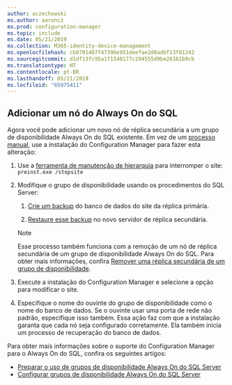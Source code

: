 ```yaml
---
author: aczechowski
ms.author: aaroncz
ms.prod: configuration-manager
ms.topic: include
ms.date: 05/21/2019
ms.collection: M365-identity-device-management
ms.openlocfilehash: cb0701407f47396e951deefae2d8adbf13f81242
ms.sourcegitcommit: d1df13fc95a1f1540177c294555d9be26161b9cb
ms.translationtype: HT
ms.contentlocale: pt-BR
ms.lasthandoff: 05/21/2019
ms.locfileid: "65975411"
---
```

## <a name="bkmk_sqlao"></a> Adicionar um nó do Always On do SQL

<!--3127336-->

Agora você pode adicionar um novo nó de réplica secundária a um grupo de disponibilidade Always On do SQL existente. Em vez de um [processo manual](/sccm/core/servers/deploy/configure/configure-aoag#add-or-remove-synchronous-replica-members), use a instalação do Configuration Manager para fazer esta alteração:

1. Use a [ferramenta de manutenção de hierarquia](/sccm/core/servers/manage/hierarchy-maintenance-tool-preinst.exe) para interromper o site: `preinst.exe /stopsite`

1. Modifique o grupo de disponibilidade usando os procedimentos do SQL Server:

    1. [Crie um backup](https://docs.microsoft.com/sql/relational-databases/backup-restore/create-a-full-database-backup-sql-server?view=sql-server-2017) do banco de dados do site da réplica primária.

    1. [Restaure esse backup](https://docs.microsoft.com/sql/relational-databases/backup-restore/restore-a-database-backup-using-ssms?view=sql-server-2017) no novo servidor de réplica secundária.

    > [!Note]  
    > Esse processo também funciona com a remoção de um nó de réplica secundária de um grupo de disponibilidade Always On do SQL. Para obter mais informações, confira [Remover uma réplica secundária de um grupo de disponibilidade](https://docs.microsoft.com/sql/database-engine/availability-groups/windows/remove-a-secondary-replica-from-an-availability-group-sql-server?view=sql-server-2017).

1. Execute a instalação do Configuration Manager e selecione a opção para modificar o site.

1. Especifique o nome do ouvinte do grupo de disponibilidade como o nome do banco de dados. Se o ouvinte usar uma porta de rede não padrão, especifique isso também. Essa ação faz com que a instalação garanta que cada nó seja configurado corretamente. Ela também inicia um processo de recuperação do banco de dados.

Para obter mais informações sobre o suporte do Configuration Manager para o Always On do SQL, confira os seguintes artigos:

- [Preparar o uso de grupos de disponibilidade Always On do SQL Server](/sccm/core/servers/deploy/configure/sql-server-alwayson-for-a-highly-available-site-database)
- [Configurar grupos de disponibilidade Always On do SQL Server](/sccm/core/servers/deploy/configure/configure-aoag)
